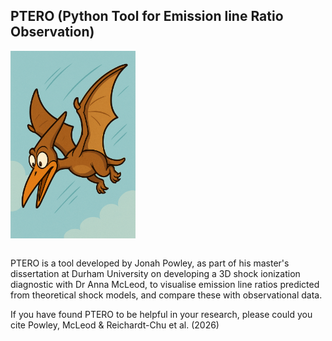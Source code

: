 ## PTERO (Python Tool for Emission line Ratio Observation)

<img width="200" align="center" src="https://raw.githubusercontent.com/jmpowley/ptero/main/PTERO_cartoon.png">

\
PTERO is a tool developed by Jonah Powley, as part of his master's dissertation at Durham University on developing a 3D shock ionization diagnostic with Dr Anna McLeod, to visualise emission line ratios predicted from theoretical shock models, and compare these with observational data. 

If you have found PTERO to be helpful in your research, please could you cite Powley, McLeod & Reichardt-Chu et al. (2026)